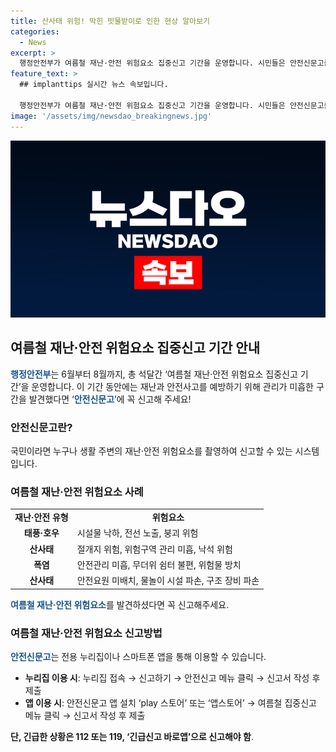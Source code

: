 ```yaml
---
title: 산사태 위험! 막힌 빗물받이로 인한 현상 알아보기
categories:
  - News
excerpt: >
  행정안전부가 여름철 재난·안전 위험요소 집중신고 기간을 운영합니다. 시민들은 안전신문고를 통해 생활 주변의 위험을 신고할 수 있으며, 태풍·호우, 산사태, 폭염 등 다양한 위험요소를 신고할 수 있습니다. 안전신고는 누리집이나 스마트폰 앱을 통해 가능하며, 긴급한 상황은 112 또는 119로 신고해야 합니다.
feature_text: >
  ## implanttips 실시간 뉴스 속보입니다.

  행정안전부가 여름철 재난·안전 위험요소 집중신고 기간을 운영합니다. 시민들은 안전신문고를 통해 생활 주변의 위험을 신고할 수 있으며, 태풍·호우, 산사태, 폭염 등 다양한 위험요소를 신고할 수 있습니다. 안전신고는 누리집이나 스마트폰 앱을 통해 가능하며, 긴급한 상황은 112 또는 119로 신고해야 합니다.
image: '/assets/img/newsdao_breakingnews.jpg'
---
```


<p><img src="/assets/img/newsdao_breakingnews.jpg" alt="implanttips 속보" /></p>

<h2 data-ke-size="size26">여름철 재난·안전 위험요소 집중신고 기간 안내</h2>

<p><b><span style="color: #1a5490;">행정안전부</span></b>는 6월부터 8월까지, 총 석달간 ‘여름철 재난·안전 위험요소 집중신고 기간’을 운영합니다. 이 기간 동안에는 재난과 안전사고를 예방하기 위해 관리가 미흡한 구간을 발견했다면 ‘<b><span style="color: #1a5490;">안전신문고</span></b>’에 꼭 신고해 주세요!</p>

<h3>안전신문고란?</h3>

<p>국민이라면 누구나 생활 주변의 재난·안전 위험요소를 촬영하여 신고할 수 있는 시스템입니다.</p>

<h3>여름철 재난·안전 위험요소 사례</h3>

<table>
  <tr>
    <td style="text-align: center; height: 17px;"><b>재난·안전 유형</b></td>
    <td style="text-align: center; height: 17px;"><b>위험요소</b></td>
  </tr>
  <tr>
    <td style="text-align: center; height: 17px;"><b>태풍·호우</b></td>
    <td>시설물 낙하, 전선 노출, 붕괴 위험</td>
  </tr>
  <tr>
    <td style="text-align: center; height: 17px;"><b>산사태</b></td>
    <td>절개지 위험, 위험구역 관리 미흡, 낙석 위험</td>
  </tr>
  <tr>
    <td style="text-align: center; height: 17px;"><b>폭염</b></td>
    <td>안전관리 미흡, 무더위 쉼터 불편, 위험물 방치</td>
  </tr>
  <tr>
    <td style="text-align: center; height: 17px;"><b>산사태</b></td>
    <td>안전요원 미배치, 물놀이 시설 파손, 구조 장비 파손</td>
  </tr>
</table>

<p><b><span style="color: #1a5490;">여름철 재난·안전 위험요소</span></b>를 발견하셨다면 꼭 신고해주세요.</p>

<h3>여름철 재난·안전 위험요소 신고방법</h3>

<p><b><span style="color: #1a5490;">안전신문고</span></b>는 전용 누리집이나 스마트폰 앱을 통해 이용할 수 있습니다.</p>

<ul>
  <li><b>누리집 이용 시</b>: 누리집 접속 → 신고하기 → 안전신고 메뉴 클릭 → 신고서 작성 후 제출</li>
  <li><b>앱 이용 시</b>: 안전신문고 앱 설치 ‘play 스토어’ 또는 ‘앱스토어’ → 여름철 집중신고 메뉴 클릭 → 신고서 작성 후 제출</li>
</ul>

<p><b>단, 긴급한 상황은 112 또는 119, ‘긴급신고 바로앱’으로 신고해야 함</b>.</p>

<p data-ke-size="size16">&nbsp;</p>

